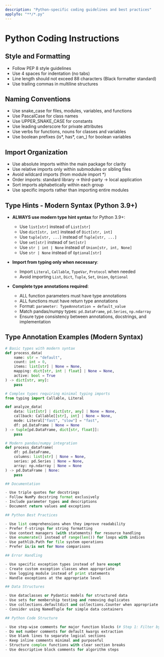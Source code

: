 ```yaml
---
description: "Python-specific coding guidelines and best practices"
applyTo: "**/*.py"
---
```


# Python Coding Instructions

## Style and Formatting

- Follow PEP 8 style guidelines
- Use 4 spaces for indentation (no tabs)
- Line length should not exceed 88 characters (Black formatter standard)
- Use trailing commas in multiline structures

## Naming Conventions

- Use snake_case for files, modules, variables, and functions
- Use PascalCase for class names
- Use UPPER_SNAKE_CASE for constants
- Use leading underscore for private attributes
- Use verbs for functions, nouns for classes and variables
- Use boolean prefixes (is*, has*, can\_) for boolean variables

## Import Organization

- Use absolute imports within the main package for clarity
- Use relative imports only within submodules or sibling files
- Avoid wildcard imports (from module import \*)
- Order imports: standard library → third-party → local application
- Sort imports alphabetically within each group
- Use specific imports rather than importing entire modules

## Type Hints - Modern Syntax (Python 3.9+)

- **ALWAYS use modern type hint syntax** for Python 3.9+:

  - Use `list[str]` instead of `List[str]`
  - Use `dict[str, int]` instead of `Dict[str, int]`
  - Use `tuple[str, ...]` instead of `Tuple[str, ...]`
  - Use `set[str]` instead of `Set[str]`
  - Use `str | int | None` instead of `Union[str, int, None]`
  - Use `str | None` instead of `Optional[str]`

- **Import from typing only when necessary**:

  - Import `Literal`, `Callable`, `TypeVar`, `Protocol` when needed
  - Avoid importing `List`, `Dict`, `Tuple`, `Set`, `Union`, `Optional`

- **Complete type annotations required**:
  - ALL function parameters must have type annotations
  - ALL functions must have return type annotations
  - Format: `parameter: TypeAnnotation = default_value`
  - Match pandas/numpy types: `pd.DataFrame`, `pd.Series`, `np.ndarray`
  - Ensure type consistency between annotations, docstrings, and implementation

## Type Annotation Examples (Modern Syntax)

```python
# Basic types with modern syntax
def process_data(
    name: str = "default",
    count: int = 0,
    items: list[str] | None = None,
    mapping: dict[str, int | float] | None = None,
    active: bool = True
) -> dict[str, any]:
    pass

# Complex types requiring minimal typing imports
from typing import Callable, Literal

def analyze_data(
    data: list[str] | dict[str, any] | None = None,
    callback: Callable[[str], int] | None = None,
    mode: Literal["fast", "slow"] = "fast",
    df: pd.DataFrame | None = None
) -> tuple[pd.DataFrame, dict[str, float]]:
    pass

# Modern pandas/numpy integration
def process_dataframe(
    df: pd.DataFrame,
    columns: list[str] | None = None,
    series: pd.Series | None = None,
    array: np.ndarray | None = None
) -> pd.DataFrame | None:
    pass

## Documentation

- Use triple quotes for docstrings
- Follow NumPy docstring format exclusively
- Include parameter types and descriptions
- Document return values and exceptions

## Python Best Practices

- Use list comprehensions when they improve readability
- Prefer f-strings for string formatting
- Use context managers (with statements) for resource handling
- Use enumerate() instead of range(len()) for loops with indices
- Use pathlib.Path for file system operations
- Prefer is/is not for None comparisons

## Error Handling

- Use specific exception types instead of bare except
- Create custom exception classes when appropriate
- Use logging module instead of print statements
- Handle exceptions at the appropriate level

## Data Structures

- Use dataclasses or Pydantic models for structured data
- Use sets for membership testing and removing duplicates
- Use collections.defaultdict and collections.Counter when appropriate
- Consider using NamedTuple for simple data containers

## Python Code Structure

- Use step-wise comments for major function blocks (# Step 1: Filter by admission date)
- Do not number comments for default kwargs extraction
- Use blank lines to separate logical sections
- Keep inline comments minimal and purposeful
- Structure complex functions with clear section breaks
- Use descriptive block comments for algorithm steps
```
